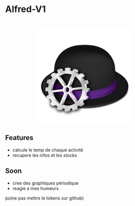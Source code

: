 <p align="center">
  <h1>Alfred-V1</h1><br/>
 </p>
<p align="center">
  <img src="images/Alfred_icon.jpg">
</p>

## Features

- calcule le temp de chaque activité 
- recupere les infos et les stocks

## Soon

- cree des graphiques périodique 
- reagie a mes humeurs  

ps(ne pas mettre le tokens sur github)
